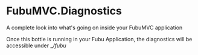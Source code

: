 FubuMVC.Diagnostics
===================

A complete look into what's going on inside your FubuMVC application

Once this bottle is running in your Fubu Application, the diagnostics will be accessible
under __/_fubu__